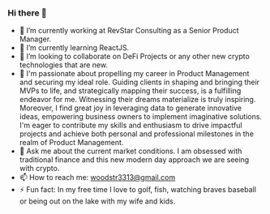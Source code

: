### Hi there 👋
- 🔭 I’m currently working at RevStar Consulting as a Senior Product Manager. 
- 🌱 I’m currently learning ReactJS. 
- 👯 I’m looking to collaborate on DeFi Projects or any other new crypto technologies that are new.
- 🤔 I'm passionate about propelling my career in Product Management and securing my ideal role. Guiding clients in shaping and bringing their MVPs to life, and strategically mapping their success, is a fulfilling endeavor for me. Witnessing their dreams materialize is truly inspiring. Moreover, I find great joy in leveraging data to generate innovative ideas, empowering business owners to implement imaginative solutions. I'm eager to contribute my skills and enthusiasm to drive impactful projects and achieve both personal and professional milestones in the realm of Product Management.
- 💬 Ask me about the current market conditions. I am obsessed with traditional finance and this new modern day approach we are seeing with crypto. 
- 📫 How to reach me: woodstr3313@gmail.com 
- ⚡ Fun fact: In my free time I love to golf, fish, watching braves baseball or being out on the lake with my wife and kids.

<!--
**woodstr3313/woodstr3313** is a ✨ _special_ ✨ repository because its `README.md` (this file) appears on your GitHub profile.

Here are some ideas to get you started:

- 🔭 I’m currently working on ...
- 🌱 I’m currently learning ...
- 👯 I’m looking to collaborate on ...
- 🤔 I’m looking for help with ...
- 💬 Ask me about ...
- 📫 How to reach me: ...
- ⚡ Fun fact: ...
-->
